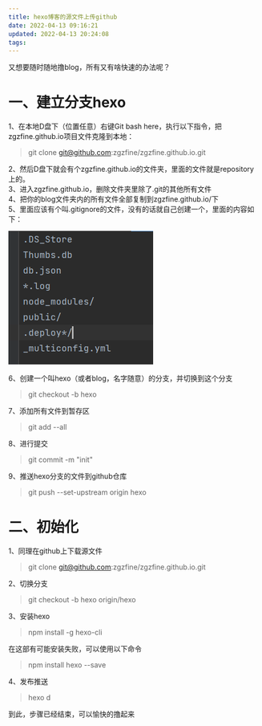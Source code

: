 ```yaml
---
title: hexo博客的源文件上传github
date: 2022-04-13 09:16:21
updated: 2022-04-13 20:24:08
tags:
---
```


又想要随时随地撸blog，所有又有啥快速的办法呢？

<!--more-->

# 一、建立分支hexo
1、在本地D盘下（位置任意）右键Git bash here，执行以下指令，把zgzfine.github.io项目文件克隆到本地：
> git clone git@github.com:zgzfine/zgzfine.github.io.git


2、然后D盘下就会有个zgzfine.github.io的文件夹，里面的文件就是repository上的。  
3、进入zgzfine.github.io，删除文件夹里除了.git的其他所有文件  
4、把你的blog文件夹内的所有文件全部复制到zgzfine.github.io/下  
5、里面应该有个叫.gitignore的文件，没有的话就自己创建一个，里面的内容如下：

![文件](../images/0003/b.png)

6、创建一个叫hexo（或者blog，名字随意）的分支，并切换到这个分支
> git checkout -b hexo

7、添加所有文件到暂存区
> git add --all

8、进行提交
>  git commit -m "init"

9、推送hexo分支的文件到github仓库
>  git push --set-upstream origin hexo

# 二、初始化
1、同理在github上下载源文件
> git clone git@github.com:zgzfine/zgzfine.github.io.git 

2、切换分支
> git checkout -b hexo origin/hexo

3、安装hexo
> npm install -g hexo-cli

在这部有可能安装失败，可以使用以下命令
> npm install hexo --save

4、发布推送
>  hexo d

到此，步骤已经结束，可以愉快的撸起来


